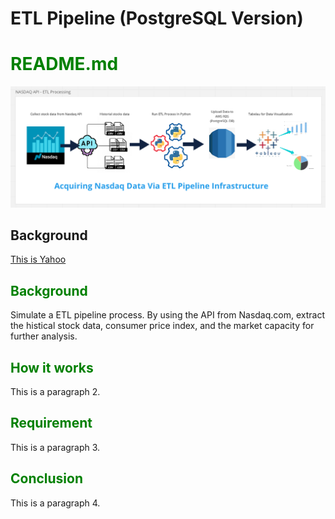 # ETL Pipeline (PostgreSQL Version)

<html>
<head></head>
<body data-gr-ext-installed="" data-new-gr-c-s-check-loaded="14.1087.0">
<h1><span style="color:#008000;">README.md</span></h1>
<img src="https://github.com/data-engineer-sk/dataWarehouse-PostgreSQL-1/blob/main/Nasdaq%20API%20-%20ETL%20Processing.png" ALIGN=”left” alt="ETL Processing via Nasdaq API" />
</body>
</html>

## **Background**

[This is Yahoo](https://www.yahoo.com.hk)

<h2><span style="color:#008000;">Background</span></h2>
<p>
 Simulate a ETL pipeline process.  By using the API from Nasdaq.com, extract the histical stock data, consumer price index, and the  market capacity for further analysis.
</p>
<h2><span style="color:#008000;">How it works</span></h2>
 <p>This is a paragraph 2.</p>
<h2><span style="color:#008000;">Requirement</span></h2>
 <p>This is a paragraph 3.</p>
<h2><span style="color:#008000;">Conclusion</span></h2>
 <p>This is a paragraph 4.</p>
